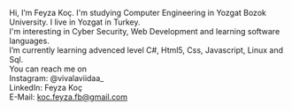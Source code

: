 Hi, I’m Feyza Koç. I'm studying Computer Engineering in Yozgat Bozok University. I live in Yozgat in Turkey. <br/>
I'm interesting in Cyber Security, Web Development and learning software languages. <br/>
I’m currently learning advenced level C#, Html5, Css, Javascript, Linux and Sql. <br/>
You can reach me on <br/>
Instagram: @vivalaviidaa_ <br/>
LinkedIn: Feyza Koç <br/>
E-Mail: koc.feyza.fb@gmail.com <br/>

<!---
fyzkc/fyzkc is a ✨ special ✨ repository because its `README.md` (this file) appears on your GitHub profile.
You can click the Preview link to take a look at your changes.
--->
